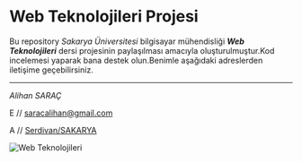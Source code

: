 # Web Teknolojileri Projesi
Bu repository _Sakarya Üniversitesi_ bilgisayar mühendisliği ***Web Teknolojileri*** dersi projesinin paylaşılması amacıyla oluşturulmuştur.Kod incelemesi yaparak bana destek olun.Benimle aşağıdaki adreslerden iletişime geçebilirsiniz.
***
_Alihan SARAÇ_

E // <saracalihan@gmail.com>

A // [Serdivan/SAKARYA](https://www.google.com/maps/place/Serdivan,+Sakarya/@40.7385578,30.3371387,14z/data=!3m1!4b1!4m5!3m4!1s0x14ccb291c0b72aad:0x6fec49dd674c1680!8m2!3d40.7380582!4d30.3510005)

![Web Teknolojileri](https://polatpanel.com/public/default/upload/service/56f3a669e5e2aweb-yazilim.jpg)
